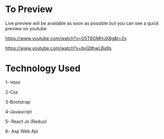 # To Preview 
Live preview will be available as soon as possible
but you can see a quick preview on youtube

https://www.youtube.com/watch?v=O5T8OMHJX8g&t=2s

https://www.youtube.com/watch?v=bvQ9hwLBa9s

# Technology Used

1- Html 

2-Css

3-Bootstrap

4-Javascript

5- React Js (Redux)

6- Asp Web Api 


